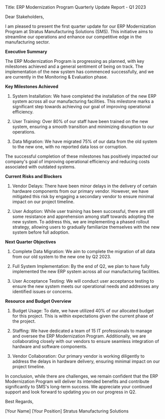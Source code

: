  Title: ERP Modernization Program Quarterly Update Report - Q1 2023

Dear Stakeholders,

I am pleased to present the first quarter update for our ERP Modernization Program at Stratus Manufacturing Solutions (SMS). This initiative aims to streamline our operations and enhance our competitive edge in the manufacturing sector.

**Executive Summary**

The ERP Modernization Program is progressing as planned, with key milestones achieved and a general sentiment of being on track. The implementation of the new system has commenced successfully, and we are currently in the Monitoring & Evaluation phase.

**Key Milestones Achieved**

1. System Installation: We have completed the installation of the new ERP system across all our manufacturing facilities. This milestone marks a significant step towards achieving our goal of improving operational efficiency.

2. User Training: Over 80% of our staff have been trained on the new system, ensuring a smooth transition and minimizing disruption to our operations.

3. Data Migration: We have migrated 75% of our data from the old system to the new one, with no reported data loss or corruption.

The successful completion of these milestones has positively impacted our company's goal of improving operational efficiency and reducing costs associated with outdated systems.

**Current Risks and Blockers**

1. Vendor Delays: There have been minor delays in the delivery of certain hardware components from our primary vendor. However, we have mitigated this risk by engaging a secondary vendor to ensure minimal impact on our project timeline.

2. User Adoption: While user training has been successful, there are still some resistance and apprehension among staff towards adopting the new system. To address this, we are implementing a phased rollout strategy, allowing users to gradually familiarize themselves with the new system before full adoption.

**Next Quarter Objectives**

1. Complete Data Migration: We aim to complete the migration of all data from our old system to the new one by Q2 2023.

2. Full System Implementation: By the end of Q2, we plan to have fully implemented the new ERP system across all our manufacturing facilities.

3. User Acceptance Testing: We will conduct user acceptance testing to ensure the new system meets our operational needs and addresses any identified issues or concerns.

**Resource and Budget Overview**

1. Budget Usage: To date, we have utilized 40% of our allocated budget for this project. This is within expectations given the current phase of the project.

2. Staffing: We have dedicated a team of 15 IT professionals to manage and oversee the ERP Modernization Program. Additionally, we are collaborating closely with our vendors to ensure seamless integration of hardware and software components.

3. Vendor Collaboration: Our primary vendor is working diligently to address the delays in hardware delivery, ensuring minimal impact on our project timeline.

In conclusion, while there are challenges, we remain confident that the ERP Modernization Program will deliver its intended benefits and contribute significantly to SMS's long-term success. We appreciate your continued support and look forward to updating you on our progress in Q2.

Best Regards,

[Your Name]
[Your Position]
Stratus Manufacturing Solutions